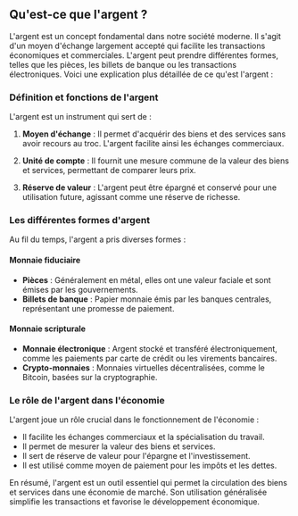 ## Qu'est-ce que l'argent ?

L'argent est un concept fondamental dans notre société moderne. Il s'agit d'un moyen d'échange largement accepté qui facilite les transactions économiques et commerciales. L'argent peut prendre différentes formes, telles que les pièces, les billets de banque ou les transactions électroniques. Voici une explication plus détaillée de ce qu'est l'argent :

### Définition et fonctions de l'argent

L'argent est un instrument qui sert de :

1. **Moyen d'échange** : Il permet d'acquérir des biens et des services sans avoir recours au troc. L'argent facilite ainsi les échanges commerciaux.

2. **Unité de compte** : Il fournit une mesure commune de la valeur des biens et services, permettant de comparer leurs prix.

3. **Réserve de valeur** : L'argent peut être épargné et conservé pour une utilisation future, agissant comme une réserve de richesse.

### Les différentes formes d'argent

Au fil du temps, l'argent a pris diverses formes :

#### Monnaie fiduciaire

- **Pièces** : Généralement en métal, elles ont une valeur faciale et sont émises par les gouvernements.
- **Billets de banque** : Papier monnaie émis par les banques centrales, représentant une promesse de paiement.

#### Monnaie scripturale

- **Monnaie électronique** : Argent stocké et transféré électroniquement, comme les paiements par carte de crédit ou les virements bancaires.
- **Crypto-monnaies** : Monnaies virtuelles décentralisées, comme le Bitcoin, basées sur la cryptographie.

### Le rôle de l'argent dans l'économie

L'argent joue un rôle crucial dans le fonctionnement de l'économie :

- Il facilite les échanges commerciaux et la spécialisation du travail.
- Il permet de mesurer la valeur des biens et services.
- Il sert de réserve de valeur pour l'épargne et l'investissement.
- Il est utilisé comme moyen de paiement pour les impôts et les dettes.

En résumé, l'argent est un outil essentiel qui permet la circulation des biens et services dans une économie de marché. Son utilisation généralisée simplifie les transactions et favorise le développement économique.